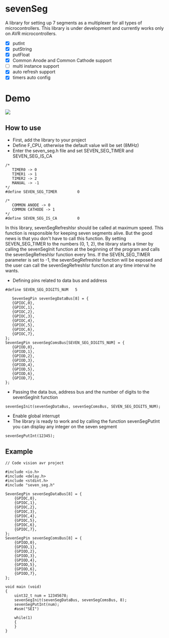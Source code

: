
# sevenSeg

A library for setting up 7 segments as a multiplexer for all types of microcontrollers. This library is under development and currently works only on AVR microcontrollers.

 - [x] putInt
 - [x] putString
 - [x] putFloat
 - [x] Common Anode and Common Cathode support
 - [ ] multi instance support
 - [x] auto refresh support
 - [x] timers auto config

# Demo
![](https://github.com/hamsaco/sevenSeg/header.gif)

## How to use

 - First, add the library to your project
 - Define F_CPU, otherwise the default value will be set (8MHz)
 - Enter the seven_seg.h file and set SEVEN_SEG_TIMER and SEVEN_SEG_IS_CA
 
 ```
 /*
    TIMER0 -> 0
    TIMER1 -> 1
    TIMER2 -> 2
    MANUAL -> -1
*/ 
#define SEVEN_SEG_TIMER         0    

/*
    COMMON ANODE -> 0
    COMMON CATHODE -> 1
*/   
#define SEVEN_SEG_IS_CA         0  
 ```
In this library, sevenSegRefreshIsr should be called at maximum speed. This function is responsible for keeping seven segments alive.
But the good news is that you don't have to call this function.
By setting SEVEN_SEG_TIMER to the numbers (0, 1, 2), the library starts a timer by calling the sevenSegInit function at the beginning of the program and calls the sevenSegRefreshIsr function every 1ms.
If the SEVEN_SEG_TIMER parameter is set to -1, the sevenSegRefreshIsr function will be exposed and the user can call the sevenSegRefreshIsr function at any time interval he wants.
 -  Defining pins related to data bus and address
 ```
 #define SEVEN_SEG_DIGITS_NUM   5

    SevenSegPin sevenSegDataBus[8] = {
    {GPIOC,0},
    {GPIOC,1},
    {GPIOC,2},
    {GPIOC,3},
    {GPIOC,4},
    {GPIOC,5},
    {GPIOC,6},
    {GPIOC,7},
};
SevenSegPin sevenSegComsBus[SEVEN_SEG_DIGITS_NUM] = {
    {GPIOD,0},
    {GPIOD,1},
    {GPIOD,2},
    {GPIOD,3},
    {GPIOD,4},
    {GPIOD,5},
    {GPIOD,6},
    {GPIOD,7},
};
 ```
 - Passing the data bus, address bus and the number of digits to the sevenSegInit function
 ```
 sevenSegInit(sevenSegDataBus, sevenSegComsBus, SEVEN_SEG_DIGITS_NUM);  
 ```
  - Enable global interrupt
  - The library is ready to work and by calling the function sevenSegPutInt you can display any integer on the seven segment
  ```
  sevenSegPutInt(12345); 
  ```


## Example
```
// Code vision avr project

#include <io.h>
#include <delay.h>
#include <stdint.h>
#include "seven_seg.h"

SevenSegPin sevenSegDataBus[8] = {
    {GPIOC,0},
    {GPIOC,1},
    {GPIOC,2},
    {GPIOC,3},
    {GPIOC,4},
    {GPIOC,5},
    {GPIOC,6},
    {GPIOC,7},
};
SevenSegPin sevenSegComsBus[8] = {
    {GPIOD,0},
    {GPIOD,1},
    {GPIOD,2},
    {GPIOD,3},
    {GPIOD,4},
    {GPIOD,5},
    {GPIOD,6},
    {GPIOD,7},
};

void main (void)
{
    uint32_t num = 12345678;    
    sevenSegInit(sevenSegDataBus, sevenSegComsBus, 8);  
    sevenSegPutInt(num); 
    #asm("SEI")
    
    while(1)
    { 
    }
}

```
